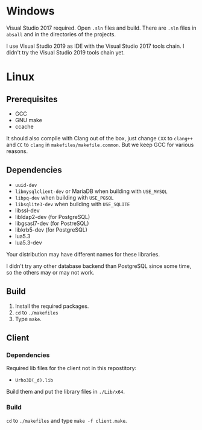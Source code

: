 # Windows

Visual Studio 2017 required. Open `.sln` files and build. There are `.sln` files in `absall` and
in the directories of the projects.

I use Visual Studio 2019 as IDE with the Visual Studio 2017 tools chain. I didn't try the Visual 
Studio 2019 tools chain yet.

# Linux

## Prerequisites

* GCC
* GNU make
* ccache

It should also compile with Clang out of the box, just change `CXX` to `clang++` and `CC` to `clang`
in `makefiles/makefile.common`. But we keep GCC for various reasons.

## Dependencies

* `uuid-dev`
* `libmysqlclient-dev` or MariaDB when building with `USE_MYSQL`
* `libpq-dev` when building with `USE_PGSQL`
* `libsqlite3-dev` when building with `USE_SQLITE`
* libssl-dev
* libldap2-dev (for PostgreSQL)
* libgsasl7-dev (for PostreSQL)
* libkrb5-dev (for PostgreSQL)
* lua5.3
* lua5.3-dev

Your distribution may have different names for these libraries.

I didn't try any other database backend than PostgreSQL since some time, so the others may or may
not work.

## Build

1. Install the required packages.
2. `cd` to `./makefiles`
3. Type `make`.

## Client

### Dependencies

Required lib files for the client not in this repostitory:

* `Urho3D(_d).lib`

Build them and put the library files in `./Lib/x64`.

### Build

`cd` to `./makefiles` and type `make -f client.make`.


